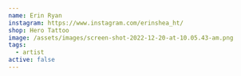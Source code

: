 ```yaml
---
name: Erin Ryan
instagram: https://www.instagram.com/erinshea_ht/
shop: Hero Tattoo
image: /assets/images/screen-shot-2022-12-20-at-10.05.43-am.png
tags:
  - artist
active: false
---
```

